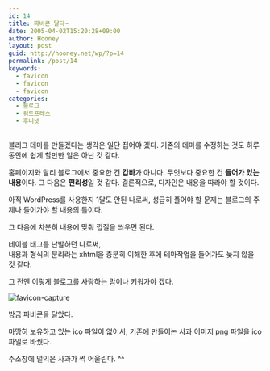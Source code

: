 ```yaml
---
id: 14
title: 파비콘 달다~
date: 2005-04-02T15:20:28+09:00
author: Hooney
layout: post
guid: http://hooney.net/wp/?p=14
permalink: /post/14
keywords:
  - favicon
  - favicon
  - favicon
categories:
  - 블로그
  - 워드프레스
  - 후니넷
---
```

블러그 테마를 만들겠다는 생각은 일단 접어야 겠다. 기존의 테마를 수정하는 것도 하루동안에 쉽게 할만한 일은 아닌 것 같다. 

홈페이지와 달리 블로그에서 중요한 건 **갑바**가 아니다. 무엇보다 중요한 건 **들어가 있는 내용**이다. 그 다음은 **편리성**일 것 같다. 결론적으로, 디자인은 내용을 따라야 할 것이다.

아직 WordPress를 사용한지 1달도 안된 나로써, 성급히 풀어야 할 문제는 블로그의 주제나 들어가야 할 내용의 틀이다.

그 다음에 차분히 내용에 맞춰 껍질을 씌우면 된다.

테이블 태그를 난발하던 나로써,  
내용과 형식의 분리라는 xhtml을 충분히 이해한 후에 테마작업을 들어가도 늦지 않을 것 같다.

그 전엔 이렇게 블로그를 사랑하는 맘이나 키워가야 겠다.

![favicon-capture](/files/img/2005-04/faviconcapture.gif) 

방금 파비콘을 달았다.

마땅히 보유하고 있는 ico 파일이 없어서, 기존에 만들어논 사과 이미지 png 파일을 ico 파일로 바꿨다.

주소창에 덜익은 사과가 썩 어울린다. ^^